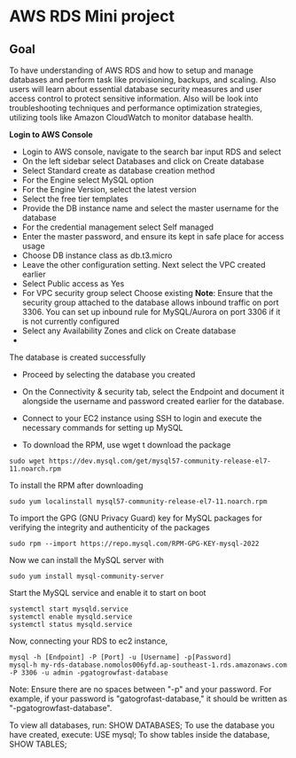 # AWS RDS Mini project

## Goal

To have understanding of AWS RDS and how to setup and manage databases and perform task like provisioning, backups, and scaling. Also users will learn about essential database security measures and user access control to protect sensitive information. Also will be look into troubleshooting techniques and performance optimization strategies, utilizing tools like Amazon CloudWatch to monitor database health.


**Login to AWS Console**
- Login to AWS console, navigate to the search bar input RDS and select
- On the left sidebar select Databases and click on Create database
- Select Standard create as database creation method
- For the Engine select MySQL option
- For the Engine Version, select the latest version
- Select the free tier templates
- Provide the DB instance name and select the master username for the database
- For the credential management select Self managed
- Enter the master password, and ensure its kept in safe place for access usage
- Choose DB instance class as db.t3.micro
- Leave the other configuration setting. Next select the VPC created earlier
- Select Public access as Yes
- For VPC security group select Choose existing
**Note**: Ensure that the security group attached to the database allows inbound traffic on port 3306. You can set up inbound rule for MySQL/Aurora on port 3306 if it is not currently configured
- Select any Availability Zones and click on Create database
- 
The database is created successfully

- Proceed by selecting the database you created
- On the Connectivity & security tab, select the Endpoint and document it alongside the username and password created earlier for the database.
- Connect to your EC2 instance using SSH to login and execute the necessary commands for setting up MySQL

- To download the RPM, use wget t download the package
```
sudo wget https://dev.mysql.com/get/mysql57-community-release-el7-11.noarch.rpm

```
To install the RPM after downloading
```
sudo yum localinstall mysql57-community-release-el7-11.noarch.rpm
```
To import the GPG (GNU Privacy Guard) key for MySQL packages for verifying the integrity and authenticity of the packages
```
sudo rpm --import https://repo.mysql.com/RPM-GPG-KEY-mysql-2022
```

Now we can install the MySQL server with

```
sudo yum install mysql-community-server
```

Start the MySQL service and enable it to start on boot
```
systemctl start mysqld.service
systemctl enable mysqld.service
systemctl status mysqld.service
```

Now, connecting your RDS to ec2 instance,

```
mysql -h [Endpoint] -P [Port] -u [Username] -p[Password]
mysql-h my-rds-database.nomolos006yfd.ap-southeast-1.rds.amazonaws.com -P 3306 -u admin -pgatogrowfast-database
```
Note: Ensure there are no spaces between "-p" and your password. For example, if your password is "gatogrofast-database," it should be written as "-pgatogrowfast-database".

To view all databases, run:
SHOW DATABASES;
To use the database you have created, execute:
USE mysql;
To show tables inside the database,
SHOW TABLES;





